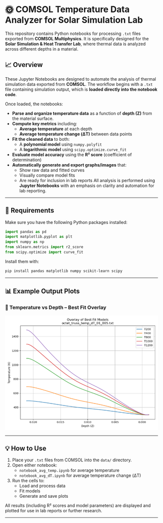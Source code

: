 # 🌞 COMSOL Temperature Data Analyzer for Solar Simulation Lab

This repository contains Python notebooks for processing `.txt` files exported from **COMSOL Multiphysics**. It is specifically designed for the **Solar Simulation & Heat Transfer Lab**, where thermal data is analyzed across different depths in a material.

## 📈 Overview

These Jupyter Notebooks are designed to automate the analysis of thermal simulation data exported from **COMSOL**. The workflow begins with a `.txt` file containing simulation output, which is **loaded directly into the notebook code**.

Once loaded, the notebooks:

- **Parse and organize temperature data** as a function of **depth (Z)** from the material surface.
- **Compute key metrics** including:
  - **Average temperature** at each depth
  - **Average temperature change (ΔT)** between data points
- **Fit the cleaned data** to both:
  - A **polynomial model** using `numpy.polyfit`
  - A **logarithmic model** using `scipy.optimize.curve_fit`
- **Evaluate model accuracy** using the **R² score** (coefficient of determination)
- **Automatically generate and export graphs/images** that:
  - Show raw data and fitted curves
  - Visually compare model fits
  - Are ready for inclusion in lab reports
All analysis is performed using **Jupyter Notebooks** with an emphasis on clarity and automation for lab reporting.

---


## 🔧 Requirements

Make sure you have the following Python packages installed:

```python
import pandas as pd
import matplotlib.pyplot as plt
import numpy as np
from sklearn.metrics import r2_score
from scipy.optimize import curve_fit
```

Install them with:

```bash
pip install pandas matplotlib numpy scikit-learn scipy
```

---

## 📊 Example Output Plots

### 🔹 Temperature vs Depth – Best Fit Overlay

![Overlay of Best Fit Models - Temperature](overlay_best_fit.png)

---


## 💡 How to Use

1. Place your `.txt` files from COMSOL into the `data/` directory.
2. Open either notebook:
   - `notebook_avg_temp.ipynb` for average temperature
   - `notebook_avg_dT.ipynb` for average temperature change (ΔT)
3. Run the cells to:
   - Load and process data
   - Fit models
   - Generate and save plots

All results (including R² scores and model parameters) are displayed and plotted for use in lab reports or further research.

---
